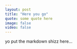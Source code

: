```yaml
---
layout: post
title: "Here you go"
quote: some quote here
image: false
video: false
---
```


yo put the markdown shizz here...